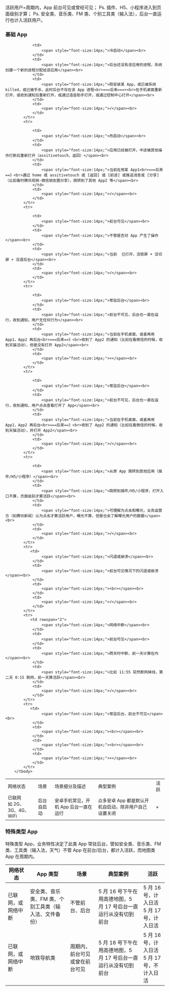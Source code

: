 活跃用户=周期内，App 前台可见或曾经可见；
Ps. 插件、H5、小程序进入到页面级别才算；
Ps. 安全类、音乐类、FM 类、个别工具类（输入法），后台一直运行也计入活跃用户。

### 基础 App
<table>
		<tbody>
			<tr>
				<td>
					<span style="font-size:14px;">网络状态</span><br>
				</td>
				<td>
					<span style="font-size:14px;">场景</span><br>
				</td>
				<td>
					<span style="font-size:14px;">场景细分及描述</span><br>
				</td>
				<td>
					<span style="font-size:14px;">典型案例</span><br>
				</td>
				<td>
					<span style="font-size:14px;">活跃</span><br>
				</td>
			</tr>
			<tr>
				<td rowspan="8">
					<span style="font-size:14px;">已联网<br>如 2G、3G、4G、WiFi</span><br>
				</td>
				<td>
					<span style="font-size:14px;">后台自启动</span><br>
				</td>
				<td>
					<span style="font-size:14px;">安卓手机常见，开机 App 后台一直在运行</span><br>
				</td>
				<td>
					<span style="font-size:14px;">众多安卓 App 都是默认开机自启动，除非用户自己设置关闭</span><br>
				</td>
				<td>
					<span style="font-size:14px;">×</span><br>
				</td>
			</tr>
			<tr>
			
				<td>
					<span style="font-size:14px;">冷启动</span><br>
				</td>
				<td>
					<span style="font-size:14px;">后台还没有该应用的进程，系统创建一个新的进程分配给该应用</span><br>
				</td>
				<td>
					<span style="font-size:14px;">刚安装某 App，或已被系统 killed，或已被手杀，此时后台不存在该 App 进程<br>===后来===><br>在手机桌面重新打开，或收到通知后重新打开，或通过语音助手打开，或通过控制中心打开</span><br>
				</td>
				<td>
					<span style="font-size:14px;">√</span><br>
				</td>
			</tr>
			<tr>
			
				<td>
					<span style="font-size:14px;">热启动</span><br>
				</td>
				<td>
					<span style="font-size:14px;">应用已经被打开，中途被其他操作打断后重新打开（assitivetouch，返回）</span><br>
				</td>
				<td>
					<span style="font-size:14px;">当前在用某 App1<br>===后来==》<br>通过 home 或 assitivetouch 或 [返回] 或 [前进] 或推送消息或 [分享]（比如看时腾讯视频-微信朋友圈分享），跳转到了其他 App2 等</span><br>
				</td>
				<td>
					<span style="font-size:14px;">√</span><br>
				</td>
			</tr>
			<tr>
				
				<td>
					<span style="font-size:14px;">前台可见</span><br>
				</td>
				<td>
					<span style="font-size:14px;">不管是否对 App 产生了操作</span><br>
				</td>
				<td>
					<span style="font-size:14px;">当前  已打开，没锁屏 + 没切屏 + 没退后台</span><br>
				</td>
				<td>
					<span style="font-size:14px;">√</span><br>
				</td>
			</tr>
			<tr>
				
				<td>
					<span style="font-size:14px;">常驻后台</span><br>
				</td>
				<td>
					<span style="font-size:14px;">前台不可见，后台也一直在运行，收到通知，用户无任何行为</span><br>
				</td>
				<td>
					<span style="font-size:14px;">当前在手机桌面，或者再用 App1，App2 再后台<br>===后来==》<br>收到了 App2 的通知（比如在看微信的时候，收到天猫活动），但是没有打开 App2</span><br>
				</td>
				<td>
					<span style="font-size:14px;">×</span><br>
				</td>
			</tr>
			<tr>
				
				<td>
					<span style="font-size:14px;">常驻后台</span><br>
				</td>
				<td>
					<span style="font-size:14px;">前台不可见，后台也一直在运行，收到通知，用户点击查看打开了 App</span><br>
				</td>
				<td>
					<span style="font-size:14px;">当前在手机桌面，或者再用 App1，App2 再后台<br>===后来==》<br>收到了 App2 的通知（比如在看微信的时候，收到天猫活动），并打开 App2</span><br>
				</td>
				<td>
					<span style="font-size:14px;">√</span><br>
				</td>
			</tr>
			<tr>
				
				<td>
					<span style="font-size:14px;">从原 App 跳转到其他应用（插件/H5/小程序）</span><br>
				</td>
				<td>
					<span style="font-size:14px;">跳转到插件/H5/小程序，打开入口不算，页面级别才算活跃</span><br>
				</td>
				<td>
					<span style="font-size:14px;">可理解为点击和曝光，业务运营方（如腾讯新闻）认为点击才算活跃用户，曝光不算，但是也会了解曝光用户的数据</span><br>
				</td>
				<td>
					<span style="font-size:14px;">√</span><br>
				</td>
			</tr>
			<tr>
			   <td>
					<span style="font-size:14px;">闪退或崩溃</span><br>
				</td>
				<td>
					<span style="font-size:14px;">前台可见情况下的闪退或崩溃</span><br>
				</td>
				<td>
					<span style="font-size:14px;"><br></span><br>
				</td>
				<td>
					<span style="font-size:14px;">√</span><br>
				</td>
			</tr>
			<tr>
			   <td rowspan="2">
					<span style="font-size:14px;">网络中断</span><br>
				</td>
				<td>
					<span style="font-size:14px;">前台可见</span><br>
				</td>
				<td>
					<span style="font-size:14px;">跨天时中断，前一天计算在内</span><br>
				</td>
				<td>
					<span style="font-size:14px;">比如 11:55 突然断网掉线，第二天 0:15 联网，前一天算活跃</span><br>
				</td>
				<td>
					<span style="font-size:14px;">√</span><br>
				</td>
			</tr>
			<tr>
			   <td>
					<span style="font-size:14px;">常驻后台，前台不可见</span><br>
				</td>
				<td>
					<span style="font-size:14px;"><br></span><br>
				</td>
				<td>
					<span style="font-size:14px;"><br></span><br>
				</td>
				<td>
					<span style="font-size:14px;">×</span><br>
				</td>
			</tr>
		</tbody>
</table>	

### 特殊类型 App

特殊类型 App，业务特性决定了此类 App 常驻后台，譬如安全类、音乐类、FM类、工具类（输入法，天气）不管 App 在前台/后台，都计入活跃，而地图类 App 在周期内。  

| 网络状态 | App 类型 | 场景 |典型案例 | 活跃 |
|---------|---------|---------|---------|---------|
| 已联网，或网络中断 | 安全类、音乐类、FM 类、个别工具类（输入法、文件备份） | 不管前台、后台 |5 月 16 号下午在用高德地图，5 月 17 号后台一直运行从没有切到前台|5 月 16 号，计入日活<br>5 月 17 号，计入日活|
| 已联网，或网络中断  | 地铁导航类 | 周期内，前台可见或曾在前台可见 |5 月 16 号下午在用高德地图，5 月 17 号后台一直运行从没有切到前台 | 5 月 16 号，计入日活<br>5 月 17 号，不计入日活 |





